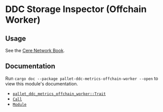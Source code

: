 # DDC Storage Inspector (Offchain Worker)

## Usage

See the [Cere Network Book](https://cere-network.gitbook.io/cere-network/ddc/how-to-configure-reporter-ocw).

## Documentation

Run `cargo doc --package pallet-ddc-metrics-offchain-worker --open` to view this module's
documentation.

- [`pallet_ddc_metrics_offchain_worker::Trait`](https://docs.rs/pallet-ddc-metrics-offchain-worker/latest/pallet_ddc_metrics_offchain_worker/trait.Trait.html)
- [`Call`](https://docs.rs/pallet-ddc-metrics-offchain-worker/latest/pallet_ddc_metrics_offchain_worker/enum.Call.html)
- [`Module`](https://docs.rs/pallet-ddc-metrics-offchain-worker/latest/pallet_ddc_metrics_offchain_worker/struct.Module.html)